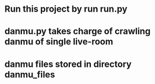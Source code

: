 # Run this project by run run.py

# danmu.py takes charge of crawling danmu of single live-room

# danmu files stored in directory danmu_files